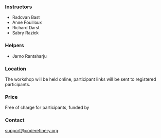 


### Instructors

- Radovan Bast
- Anne Fouilloux
- Richard Darst
- Sabry Razick


### Helpers

- Jarno Rantaharju 


### Location

The workshop will be held online, participant links will be sent to
registered participants.


### Price

Free of charge for participants, funded by 

### Contact

support@coderefinery.org
